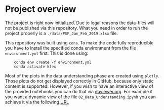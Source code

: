 # Project overview

The project is right now initialized. Due to legal reasons the data-files will not be published via this repository. 
What you need in order to run the project properly is a ```./data/PSP_Jan_Feb_2019.xlsx``` file.

This repository was built using ```cona```. To make the code fully reproducible you have to install the specified conda environment from the file ```environment.yml``` first. 
This is done using:

```console
    conda env create -f environment.yml
    conda activate kfex
```

Most of the plots in the data understanding phase are created using ```plotly```. Those plots do not get displayed correctly in GitHub, because only static content is supported. However, if you wish to have an interactive view of the provided notebooks you can do that via [nbviewer.org](https://nbviewer.org). For example if you want a dynamic view of the file ```02_Data_Understanding.ipynb``` you can achieve it via the following [URL](https://nbviewer.org/github/TNMayer/IU_DLMDSME01/blob/main/02_Data_Understanding.ipynb)